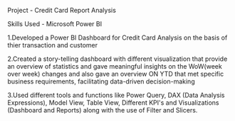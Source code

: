 Project - Credit Card Report Analysis

Skills Used - Microsoft Power BI

1.Developed a Power BI Dashboard for Credit Card Analysis on the basis of thier transaction and customer 

2.Created a story-telling dashboard with different visualization that provide an overview of statistics and gave meaningful insights on the WoW(week over week) changes and also gave an overview ON YTD that met specific business requirements, facilitating data-driven decision-making 

3.Used different tools and functions like Power Query, DAX (Data Analysis Expressions), Model View, Table View, Different KPI's and Visualizations (Dashboard and Reports) along with the use of Filter and Slicers.

